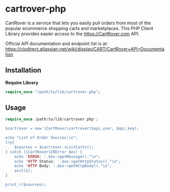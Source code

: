 # cartrover-php
CartRover is a service that lets you easily pull orders from most of the popular ecommerce shopping carts and marketplaces. This PHP Client Library provides easier access to the https://CartRover.com API.

Official API documentation and endpoint list is at: https://ciodirect.atlassian.net/wiki/display/CART/CartRover+API+Documentation

Installation
------------

 **Require Library**

```php
require_once "/path/to/lib/cartrover.php";
```

Usage
-------
```php
require_once /path/to/lib/cartrover.php';

$cartrover = new \CartRover\cartrover($api_user, $api_key);

echo "List of Order Sources:\n";
try{
	$sources = $cartrover->ListCarts();
} catch (\CartRover\CRError $ex) {
	echo 'ERROR: '.$ex->getMessage()."\n";
	echo 'HTTP Status: '.$ex->getHttpStatus()."\n";
	echo 'HTTP Body: '.$ex->getHttpBody()."\n";
	exit(1);
}

print_r($sources);

```
